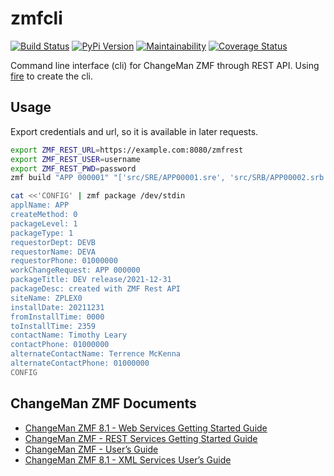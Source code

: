 # zmfcli

[![Build Status](https://travis-ci.org/kressi/zmf-cli.svg?branch=main)](https://travis-ci.org/kressi/zmf-cli)
[![PyPi Version](https://img.shields.io/pypi/v/zmfcli.svg)](https://pypi.python.org/pypi/zmfcli)
[![Maintainability](https://api.codeclimate.com/v1/badges/d2ded62d131d2b832d9b/maintainability)](https://codeclimate.com/github/kressi/zmf-cli/maintainability)
[![Coverage Status](https://coveralls.io/repos/github/kressi/zmf-cli/badge.svg?branch=main)](https://coveralls.io/github/kressi/zmf-cli?branch=main)

Command line interface (cli) for ChangeMan ZMF through REST API. Using
[fire](https://github.com/google/python-fire) to create the cli.

## Usage

Export credentials and url, so it is available in later requests.
```bash
export ZMF_REST_URL=https://example.com:8080/zmfrest
export ZMF_REST_USER=username
export ZMF_REST_PWD=password
zmf build "APP 000001" "['src/SRE/APP00001.sre', 'src/SRB/APP00002.srb', 'src/SRB/APP00003.srb']"
```

```bash
cat <<'CONFIG' | zmf package /dev/stdin
applName: APP
createMethod: 0
packageLevel: 1
packageType: 1
requestorDept: DEVB
requestorName: DEVA
requestorPhone: 01000000
workChangeRequest: APP 000000
packageTitle: DEV release/2021-12-31
packageDesc: created with ZMF Rest API
siteName: ZPLEX0
installDate: 20211231
fromInstallTime: 0000
toInstallTime: 2359
contactName: Timothy Leary
contactPhone: 01000000
alternateContactName: Terrence McKenna
alternateContactPhone: 01000000
CONFIG
```

## ChangeMan ZMF Documents
- [ChangeMan ZMF 8.1 - Web Services Getting Started Guide](https://supportline.microfocus.com/documentation/books/ChangeManZMF/8.1.4/ChangeManZMFWebServices/ZMF%20Web%20Services%20Getting%20Started%20Guide.pdf)
- [ChangeMan ZMF - REST Services Getting Started Guide](https://www.microfocus.com/documentation/changeman-zmf/8.2.2/ZMF%20REST%20Services%20Getting%20Started%20Guide%20(Updated%2024%20October%202019).pdf)
- [ChangeMan ZMF - User’s Guide](https://www.microfocus.com/documentation/changeman-zmf/8.2.1/ZMF%20Users%20Guide.pdf)
- [ChangeMan ZMF 8.1 - XML Services User’s Guide](https://supportline.microfocus.com/documentation/books/ChangeManZMF/8.1.4/ChangeManZMF/ZMF%20XML%20Services%20Users%20Guide.pdf)
